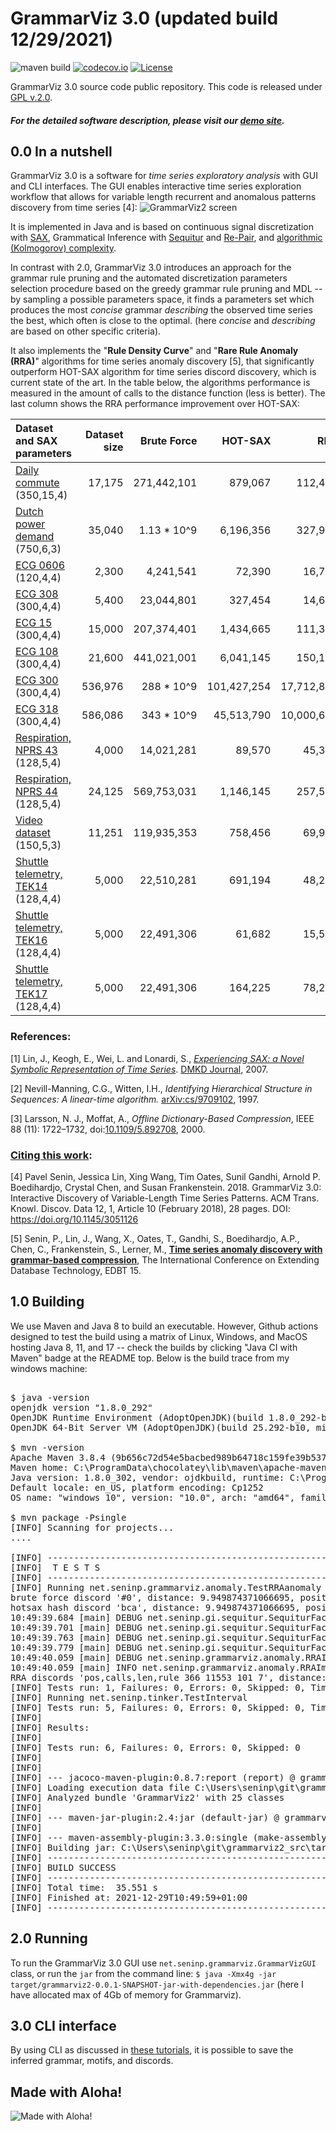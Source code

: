 GrammarViz 3.0 (updated build 12/29/2021)
==========
![maven build](https://github.com/GrammarViz2/grammarviz2_src/actions/workflows/maven.yml/badge.svg) 
[![codecov.io](http://codecov.io/github/GrammarViz2/grammarviz2_src/coverage.svg?branch=master)](http://codecov.io/github/GrammarViz2/grammarviz2_src?branch=master)
[![License](http://img.shields.io/:license-gpl2-green.svg)](http://www.gnu.org/licenses/gpl-2.0.html)

GrammarViz 3.0 source code public repository. This code is released under [GPL v.2.0](https://www.gnu.org/licenses/old-licenses/gpl-2.0.en.html).

##### For the detailed software description, please visit our [demo site](http://grammarviz2.github.io/grammarviz2_site).

0.0 In a nutshell
------------
GrammarViz 3.0 is a software for *time series exploratory analysis* with GUI and CLI interfaces. The GUI enables interactive time series exploration workflow that allows for variable length recurrent and anomalous patterns discovery from time series [4]:
![GrammarViz2 screen](https://raw.githubusercontent.com/GrammarViz2/grammarviz2_src/master/src/resources/assets/screen.png)

It is implemented in Java and is based on continuous signal discretization with [SAX](https://github.com/jMotif/SAX), Grammatical Inference with [Sequitur](https://github.com/jMotif/GI) and [Re-Pair](https://github.com/jMotif/GI), and [algorithmic (Kolmogorov) complexity](https://en.wikipedia.org/wiki/Kolmogorov_complexity). 

In contrast with 2.0, GrammarViz 3.0 introduces an approach for the grammar rule pruning and the automated discretization parameters selection procedure based on the greedy grammar rule pruning and MDL -- by sampling a possible parameters space, it finds a parameters set which produces the most _concise_ grammar _describing_ the observed time series the best, which often is close to the optimal. (here _concise_ and _describing_ are based on other specific criteria).

It also implements the "**Rule Density Curve**" and "**Rare Rule Anomaly (RRA)**" algorithms for time series anomaly discovery [5], that significantly outperform HOT-SAX algorithm for time series discord discovery, which is current state of the art. In the table below, the algorithms performance is measured in the amount of calls to the distance function (less is better). The last column shows the RRA performance improvement over HOT-SAX:

| Dataset and SAX parameters         | Dataset size    | Brute Force          | HOT-SAX     | RRA        | Reduction |
|:-----------------------------------|--------:|---------------------:|------------:|-----------:|------:|
| [Daily commute](https://raw.githubusercontent.com/GrammarViz2/grammarviz2_src/master/data/anomaly_pruned_hilbert_curve_4Sequitur.csv) (350,15,4)           | 17,175  | 271,442,101          | 879,067     | 112,405    | 87.2% |
| [Dutch power demand](https://raw.githubusercontent.com/GrammarViz2/grammarviz2_src/master/data/dutch_power_demand.txt) (750,6,3)       | 35,040  | 1.13 * 10^9          | 6,196,356   | 327,950    | 95.7% |
| [ECG 0606](https://raw.githubusercontent.com/GrammarViz2/grammarviz2_src/master/data/ecg0606_1.csv) (120,4,4)                 | 2,300   | 4,241,541            | 72,390      | 16,717     | 76.9% |
| [ECG 308](https://raw.githubusercontent.com/GrammarViz2/grammarviz2_src/master/data/stdb_308_0.txt) (300,4,4)                  | 5,400   | 23,044,801           | 327,454     | 14,655     | 95.5% |
| [ECG 15](https://raw.githubusercontent.com/GrammarViz2/grammarviz2_src/master/data/chfdbchf15_1.csv) (300,4,4)                   | 15,000  | 207,374,401          | 1,434,665   | 111,348    | 92.2% |
| [ECG 108](https://raw.githubusercontent.com/GrammarViz2/grammarviz2_src/master/data/mitdbx_mitdbx_108_1.txt) (300,4,4)                  | 21,600  | 441,021,001          | 6,041,145   | 150,184    | 97.5% |
| [ECG 300](https://raw.githubusercontent.com/GrammarViz2/grammarviz2_src/master/data/300_signal1.txt) (300,4,4)                  | 536,976 | 288 * 10^9           | 101,427,254 | 17,712,845 | 82.6% |
| [ECG 318](https://raw.githubusercontent.com/GrammarViz2/grammarviz2_src/master/data/318_signal1.txt) (300,4,4)                  | 586,086 | 343 * 10^9           | 45,513,790  | 10,000,632 | 78.0% |
| [Respiration, NPRS 43](https://raw.githubusercontent.com/GrammarViz2/grammarviz2_src/master/data/nprs43.txt) (128,5,4)     | 4,000   | 14,021,281           | 89,570      | 45,352     | 49.3% |
| [Respiration, NPRS 44](https://raw.githubusercontent.com/GrammarViz2/grammarviz2_src/master/data/nprs44.txt) (128,5,4)     | 24,125  | 569,753,031          | 1,146,145   | 257,529    | 77.5% |
| [Video dataset](https://raw.githubusercontent.com/GrammarViz2/grammarviz2_src/master/data/ann_gun_CentroidA1.csv) (150,5,3)      | 11,251  | 119,935,353          | 758,456     | 69,910     | 90.8% |
| [Shuttle telemetry, TEK14](https://raw.githubusercontent.com/GrammarViz2/grammarviz2_src/master/data/TEK14.txt) (128,4,4) | 5,000   | 22,510,281           | 691,194     | 48,226     | 93.0% |
| [Shuttle telemetry, TEK16](https://raw.githubusercontent.com/GrammarViz2/grammarviz2_src/master/data/TEK16.txt) (128,4,4) | 5,000   | 22,491,306           | 61,682      | 15,573     | 74.8% |
| [Shuttle telemetry, TEK17](https://raw.githubusercontent.com/GrammarViz2/grammarviz2_src/master/data/TEK17.txt) (128,4,4) | 5,000   | 22,491,306           | 164,225     | 78,211     | 52.4% |


### References:

[1] Lin, J., Keogh, E., Wei, L. and Lonardi, S., [*Experiencing SAX: a Novel Symbolic Representation of Time Series*](http://cs.gmu.edu/~jessica/SAX_DAMI_preprint.pdf). [DMKD Journal](http://link.springer.com/article/10.1007%2Fs10618-007-0064-z), 2007.

[2] Nevill-Manning, C.G., Witten, I.H., *Identifying Hierarchical Structure in Sequences: A linear-time algorithm.* [arXiv:cs/9709102](http://arxiv.org/abs/cs/9709102), 1997.

[3] Larsson, N. J., Moffat, A., *Offline Dictionary-Based Compression*, IEEE 88 (11): 1722–1732, doi:[10.1109/5.892708](http://ieeexplore.ieee.org/xpl/articleDetails.jsp?arnumber=892708), 2000.

### [Citing this work](https://raw.githubusercontent.com/GrammarViz2/grammarviz2_src/master/citation.bib):

[4] Pavel Senin, Jessica Lin, Xing Wang, Tim Oates, Sunil Gandhi, Arnold P. Boedihardjo, Crystal Chen, and Susan Frankenstein. 2018. GrammarViz 3.0: Interactive Discovery of Variable-Length Time Series Patterns. ACM Trans. Knowl. Discov. Data 12, 1, Article 10 (February 2018), 28 pages. DOI: https://doi.org/10.1145/3051126

[5] Senin, P., Lin, J., Wang, X., Oates, T., Gandhi, S., Boedihardjo, A.P., Chen, C., Frankenstein, S., Lerner, M.,  [**Time series anomaly discovery with grammar-based compression**](https://github.com/csdl/techreports/raw/master/techreports/2014/14-05/14-05.pdf), The International Conference on Extending Database Technology, EDBT 15.

1.0 Building
------------

We use Maven and Java 8 to build an executable. However, Github actions designed to test the build using a matrix of Linux, Windows, and MacOS hosting Java 8, 11, and 17 -- check the builds by clicking "Java CI with Maven" badge at the README top. Below is the build trace from my windows machine:

<pre>

$ java -version
openjdk version "1.8.0_292"
OpenJDK Runtime Environment (AdoptOpenJDK)(build 1.8.0_292-b10)
OpenJDK 64-Bit Server VM (AdoptOpenJDK)(build 25.292-b10, mixed mode)

$ mvn -version
Apache Maven 3.8.4 (9b656c72d54e5bacbed989b64718c159fe39b537)
Maven home: C:\ProgramData\chocolatey\lib\maven\apache-maven-3.8.4
Java version: 1.8.0_302, vendor: ojdkbuild, runtime: C:\Program Files\ojdkbuild\java-1.8.0-openjdk-1.8.0.302-1\jre
Default locale: en_US, platform encoding: Cp1252
OS name: "windows 10", version: "10.0", arch: "amd64", family: "windows"

$ mvn package -Psingle
[INFO] Scanning for projects...
....

[INFO] -------------------------------------------------------
[INFO]  T E S T S
[INFO] -------------------------------------------------------
[INFO] Running net.seninp.grammarviz.anomaly.TestRRAanomaly
brute force discord '#0', distance: 9.949874371066695, position: 363, info: position 363, NN distance 9.949874371066695, elapsed time: 0d0h0m2s868ms, distance calls: 1957201
hotsax hash discord 'bca', distance: 9.949874371066695, position: 363, info: position 363, NN distance 9.949874371066695, elapsed time: 0d0h0m0s175ms, distance calls: 9289
10:49:39.684 [main] DEBUG net.seninp.gi.sequitur.SequiturFactory - Discretizing time series...
10:49:39.701 [main] DEBUG net.seninp.gi.sequitur.SequiturFactory - Inferring the grammar...
10:49:39.763 [main] DEBUG net.seninp.gi.sequitur.SequiturFactory - Collecting the grammar rules statistics and expanding the rules...
10:49:39.779 [main] DEBUG net.seninp.gi.sequitur.SequiturFactory - Mapping expanded rules to time-series intervals...
10:49:40.059 [main] DEBUG net.seninp.grammarviz.anomaly.RRAImplementation - position 366, length 101, NN distance 0.09900990099010303, elapsed time: 0d0h0m0s235ms, distance calls: 11553
10:49:40.059 [main] INFO net.seninp.grammarviz.anomaly.RRAImplementation - 1 discords found in 0d0h0m0s235ms
RRA discords 'pos,calls,len,rule 366 11553 101 7', distance: 0.09900990099010303, position: 366, info: position 366, length 101, NN distance 0.09900990099010303, elapsed time: 0d0h0m0s235ms, distance calls: 11553
[INFO] Tests run: 1, Failures: 0, Errors: 0, Skipped: 0, Time elapsed: 4.165 s - in net.seninp.grammarviz.anomaly.TestRRAanomaly
[INFO] Running net.seninp.tinker.TestInterval
[INFO] Tests run: 5, Failures: 0, Errors: 0, Skipped: 0, Time elapsed: 0.003 s - in net.seninp.tinker.TestInterval
[INFO]
[INFO] Results:
[INFO]
[INFO] Tests run: 6, Failures: 0, Errors: 0, Skipped: 0
[INFO]
[INFO]
[INFO] --- jacoco-maven-plugin:0.8.7:report (report) @ grammarviz2 ---
[INFO] Loading execution data file C:\Users\seninp\git\grammarviz2_src\target\jacoco.exec
[INFO] Analyzed bundle 'GrammarViz2' with 25 classes
[INFO]
[INFO] --- maven-jar-plugin:2.4:jar (default-jar) @ grammarviz2 ---
[INFO]
[INFO] --- maven-assembly-plugin:3.3.0:single (make-assembly) @ grammarviz2 ---
[INFO] Building jar: C:\Users\seninp\git\grammarviz2_src\target\grammarviz2-1.0.0-SNAPSHOT-jar-with-dependencies.jar
[INFO] ------------------------------------------------------------------------
[INFO] BUILD SUCCESS
[INFO] ------------------------------------------------------------------------
[INFO] Total time:  35.551 s
[INFO] Finished at: 2021-12-29T10:49:59+01:00
[INFO] ------------------------------------------------------------------------
</pre>

2.0 Running
------------
To run the GrammarViz 3.0 GUI use `net.seninp.grammarviz.GrammarVizGUI` class, or run the `jar` from the command line: `$ java -Xmx4g -jar target/grammarviz2-0.0.1-SNAPSHOT-jar-with-dependencies.jar` (here I have allocated max of 4Gb of memory for Grammarviz).

3.0 CLI interface
------------
By using CLI as discussed in [these tutorials](http://grammarviz2.github.io/grammarviz2_site/experiences/), it is possible to save the inferred grammar, motifs, and discords.

## Made with Aloha!
![Made with Aloha!](https://raw.githubusercontent.com/GrammarViz2/grammarviz2_src/master/src/resources/assets/aloha.jpg)

